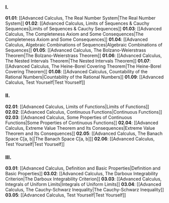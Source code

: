 ### I.

**01.01**: [[Advanced Calculus, The Real Number System|The Real Number System]]
**01.02**: [[Advanced Calculus, Limits of Sequences & Cauchy Sequences|Limits of Sequences & Cauchy Sequences]]
**01.03**: [[Advanced Calculus, The Completeness Axiom and Some Consequences|The Completeness Axiom and Some Consequences]]
**01.04**: [[Advanced Calculus, Algebraic Combinations of Sequences|Algebraic Combinations of Sequences]]
**01.05**: [[Advanced Calculus, The Bolzano-Weierstrass Theorem|The Bolzano-Weierstrass Theorem]]
**01.06**: [[Advanced Calculus, The Nested Intervals Theorem|The Nested Intervals Theorem]]
**01.07**: [[Advanced Calculus, The Heine-Borel Covering Theorem|The Heine-Borel Covering Theorem]]
**01.08**: [[Advanced Calculus, Countability of the Rational Numbers|Countability of the Rational Numbers]]
**01.09**: [[Advanced Calculus, Test Yourself|Test Yourself]]

### II.

**02.01**: [[Advanced Calculus, Limits of Functions|Limits of Functions]]
**02.02**: [[Advanced Calculus, Continuous Functions|Continuous Functions]]
**02.03**: [[Advanced Calculus, Some Properties of Continuous Functions|Some Properties of Continuous Functions]]
**02.04**: [[Advanced Calculus, Extreme Value Theorem and Its Consequences|Extreme Value Theorem and Its Consequences]]
**02.05**: [[Advanced Calculus, The Banach Space C[a, b]|The Banach Space C[a, b]]]
**02.06**: [[Advanced Calculus, Test Yourself|Test Yourself]]

### III.

**03.01**: [[Advanced Calculus, Definition and Basic Properties|Definition and Basic Properties]]
**03.02**: [[Advanced Calculus, The Darboux Integrability Criterion|The Darboux Integrability Criterion]]
**03.03**: [[Advanced Calculus, Integrals of Uniform Limits|Integrals of Uniform Limits]]
**03.04**: [[Advanced Calculus, The Cauchy-Schwarz Inequality|The Cauchy-Schwarz Inequality]]
**03.05**: [[Advanced Calculus, Test Yourself|Test Yourself]]

